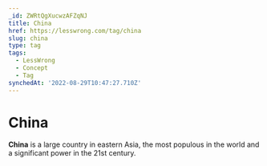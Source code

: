 ```yaml
---
_id: ZWRtQgXucwzAFZqNJ
title: China
href: https://lesswrong.com/tag/china
slug: china
type: tag
tags:
  - LessWrong
  - Concept
  - Tag
synchedAt: '2022-08-29T10:47:27.710Z'
---
```


# China

**China** is a large country in eastern Asia, the most populous in the world and a significant power in the 21st century.
